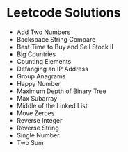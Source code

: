 # Leetcode Solutions

- Add Two Numbers
- Backspace String Compare
- Best Time to Buy and Sell Stock II
- Big Countries
- Counting Elements
- Defanging an IP Address
- Group Anagrams
- Happy Number
- Maximum Depth of Binary Tree
- Max Subarray
- Middle of the Linked List
- Move Zeroes
- Reverse Integer
- Reverse String
- Single Number
- Two Sum